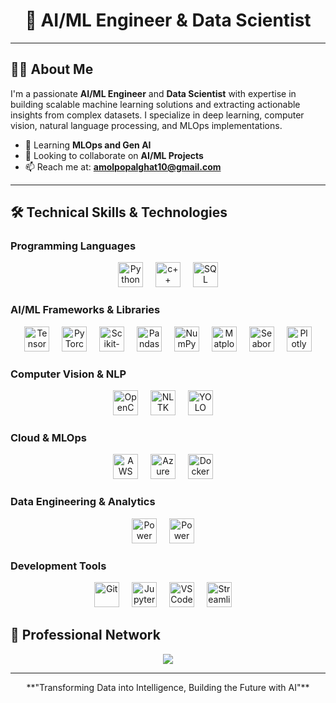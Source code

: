 <div align="center">
  <h1>🚀 AI/ML Engineer & Data Scientist</h1>
</div>

---

## 👨‍💻 About Me

I'm a passionate **AI/ML Engineer** and **Data Scientist** with expertise in building scalable machine learning solutions and extracting actionable insights from complex datasets. I specialize in deep learning, computer vision, natural language processing, and MLOps implementations.

- 🌱 Learning **MLOps and Gen AI**
- 👯 Looking to collaborate on **AI/ML Projects**
- 📫 Reach me at: **amolpopalghat10@gmail.com**
<!-- 📄 Portfolio: **[yourportfolio.com]** -->

---

## 🛠️ Technical Skills & Technologies

### Programming Languages
<div align="center">
  <img src="https://cdn.jsdelivr.net/gh/devicons/devicon/icons/python/python-original.svg" height="40" alt="Python" />
  <img width="12" />
  <img src="https://cdn.jsdelivr.net/gh/devicons/devicon/icons/cplusplus/cplusplus-original.svg" height="40" alt="c++" />
  <img width="12" />
  <img src="https://cdn.jsdelivr.net/gh/devicons/devicon/icons/mysql/mysql-original.svg" height="40" alt="SQL" />
</div>

### AI/ML Frameworks & Libraries
<div align="center">
  <img src="https://cdn.jsdelivr.net/gh/devicons/devicon/icons/tensorflow/tensorflow-original.svg" height="40" alt="TensorFlow" />
  <img width="12" />
  <img src="https://cdn.jsdelivr.net/gh/devicons/devicon/icons/pytorch/pytorch-original.svg" height="40" alt="PyTorch" />
  <img width="12" />
  <img src="https://upload.wikimedia.org/wikipedia/commons/0/05/Scikit_learn_logo_small.svg" height="40" alt="Scikit-learn" />
  <img width="12" />
  <img src="https://cdn.jsdelivr.net/gh/devicons/devicon/icons/pandas/pandas-original.svg" height="40" alt="Pandas" />
  <img width="12" />
  <img src="https://cdn.jsdelivr.net/gh/devicons/devicon/icons/numpy/numpy-original.svg" height="40" alt="NumPy" />
  <img width="12" />
  <img src="https://upload.wikimedia.org/wikipedia/commons/8/84/Matplotlib_icon.svg" height="40" alt="Matplotlib" />
  <img width="12" />
  <img src="https://seaborn.pydata.org/_images/logo-mark-lightbg.svg" height="40" alt="Seaborn" />
  <img width="12" />
  <img src="https://images.plot.ly/logo/new-branding/plotly-logomark.png" height="40" alt="Plotly" />
</div>

### Computer Vision & NLP
<div align="center">
  <img src="https://opencv.org/wp-content/uploads/2022/05/logo.png" height="40" alt="OpenCV" />
  <img width="12" />
<!--   <img src="https://huggingface.co/front/assets/huggingface_logo-noborder.svg" height="40" alt="Hugging Face" /> -->
<!--   <img width="12" /> -->
  <img src="https://upload.wikimedia.org/wikipedia/commons/c/c9/NLTK_logo.png" height="40" alt="NLTK" />
  <img width="12" />
  <img src="https://cdn.jsdelivr.net/gh/devicons/devicon@latest/icons/yolo/yolo-original.svg" height="40" alt="YOLO" />
  <img width="12" />
</div>

### Cloud & MLOps
<div align="center">
  <img src="https://img.icons8.com/?size=100&id=33039&format=png&color=000000" height="40" alt="AWS" />
  <img width="12" />
<!--   <img src="https://cdn.jsdelivr.net/gh/devicons/devicon/icons/googlecloud/googlecloud-original.svg" height="40" alt="Google Cloud" /> -->
<!--   <img width="12" /> -->
  <img src="https://cdn.jsdelivr.net/gh/devicons/devicon/icons/azure/azure-original.svg" height="40" alt="Azure" />
  <img width="12" />
  <img src="https://cdn.jsdelivr.net/gh/devicons/devicon/icons/docker/docker-original.svg" height="40" alt="Docker" />
  <img width="12" />
</div>

### Data Engineering & Analytics
<div align="center">
  <img src="https://img.icons8.com/?size=100&id=3sGOUDo9nJ4k&format=png&color=000000" height="40" alt="Power BI" />
  <img width="12" />
  <img src="https://img.icons8.com/?size=100&id=117561&format=png&color=000000" height="40" alt="Power BI" />
  <img width="12" />
</div>

### Development Tools
<div align="center">
  <img src="https://cdn.jsdelivr.net/gh/devicons/devicon/icons/git/git-original.svg" height="40" alt="Git" />
  <img width="12" />
  <img src="https://cdn.jsdelivr.net/gh/devicons/devicon/icons/jupyter/jupyter-original.svg" height="40" alt="Jupyter" />
  <img width="12" />
  <img src="https://cdn.jsdelivr.net/gh/devicons/devicon/icons/vscode/vscode-original.svg" height="40" alt="VS Code" />
  <img width="12" />
  <img src="https://streamlit.io/images/brand/streamlit-logo-secondary-colormark-darktext.png" height="40" alt="Streamlit" />
  <img width="12" />
</div>

<!---

## 🚀 Featured Projects

### 🤖 [Production ML Pipeline for E-commerce](https://github.com/yourusername/ml-pipeline-ecommerce)
**Technologies:** Python, TensorFlow, Docker, Kubernetes, AWS
- Built end-to-end ML pipeline processing 1M+ transactions daily
- Implemented real-time recommendation system with 94% accuracy
- Automated model retraining and deployment using MLOps practices
- Reduced recommendation response time by 60%

### 🔍 [Computer Vision for Medical Imaging](https://github.com/yourusername/medical-cv-analysis)
**Technologies:** PyTorch, OpenCV, FastAPI, Docker
- Developed deep learning model for medical image analysis
- Achieved 92% accuracy in disease detection from X-ray images
- Built RESTful API for real-time inference
- Deployed on cloud infrastructure with auto-scaling

### 📊 [NLP-based Document Intelligence](https://github.com/yourusername/document-intelligence)
**Technologies:** BERT, Transformers, spaCy, Streamlit
- Created intelligent document processing system
- Implemented named entity recognition and sentiment analysis
- Built interactive web application for document analysis
- Processed 10K+ documents with 89% accuracy

### 🎯 [Time Series Forecasting Platform](https://github.com/yourusername/time-series-forecasting)
**Technologies:** Prophet, LSTM, Streamlit, PostgreSQL
- Developed forecasting models for business metrics
- Implemented multiple algorithms for comparison
- Created interactive dashboard for stakeholders
- Improved forecast accuracy by 35% over baseline

---

## 📚 Certifications & Education

### Professional Certifications
- 🏆 **AWS Certified Machine Learning - Specialty** (2024)
- 🏆 **Google Cloud Professional Data Engineer** (2024)
- 🏆 **Microsoft Azure AI Engineer Associate** (2024)
- 🏆 **TensorFlow Developer Certificate** (2023)
- 🏆 **Databricks Certified Data Scientist** (2023)

### Specialized Training
- 📘 **Deep Learning Specialization** - DeepLearning.AI (Coursera)
- 📘 **MLOps Specialization** - Duke University (Coursera)
- 📘 **Computer Vision Nanodegree** - Udacity
- 📘 **Natural Language Processing** - Stanford University
- 📘 **Advanced Machine Learning** - Higher School of Economics

### Research & Publications
- 📄 **"Optimizing Deep Learning Models for Production"** - IEEE Conference (2024)
- 📄 **"Scalable MLOps Architecture for Enterprise"** - ACM Journal (2023)
- 📄 **"Computer Vision Applications in Healthcare"** - Nature Digital Medicine (2023)

--->

## 🤝 Professional Network

<div align="center">
  <a href="https://linkedin.com/in/yourprofile](https://www.linkedin.com/in/amol-popalghat-71b160258">
    <img src="https://img.shields.io/badge/LinkedIn-0077B5?style=for-the-badge&logo=linkedin&logoColor=white" />
  </a>
  <!--<a href="https://kaggle.com/yourprofile">
    <img src="https://img.shields.io/badge/Kaggle-20BEFF?style=for-the-badge&logo=kaggle&logoColor=white" />
  </a>
  <a href="https://medium.com/@yourhandle">
    <img src="https://img.shields.io/badge/Medium-12100E?style=for-the-badge&logo=medium&logoColor=white" />
  </a>
  <a href="https://twitter.com/yourhandle">
    <img src="https://img.shields.io/badge/Twitter-1DA1F2?style=for-the-badge&logo=twitter&logoColor=white" />
  </a>
  <a href="https://scholar.google.com/citations?user=yourprofile">
    <img src="https://img.shields.io/badge/Google%20Scholar-4285F4?style=for-the-badge&logo=google-scholar&logoColor=white" />
  </a>
  <a href="https://huggingface.co/yourprofile">
    <img src="https://img.shields.io/badge/🤗_Hugging_Face-FFD21E?style=for-the-badge&logoColor=black" />
  </a>-->
</div>

<!---## 📝 Latest Publications & Articles

<!-- BLOG-POST-LIST:START -->
<!-- [Optimizing BERT Models for Production Deployment](https://medium.com/@yourhandle/optimizing-bert-production)
- [Building Scalable ML Pipelines with Apache Airflow](https://medium.com/@yourhandle/scalable-ml-pipelines)
- [Computer Vision Best Practices for Medical Imaging](https://medium.com/@yourhandle/cv-medical-imaging)
- [MLOps: From Prototype to Production](https://medium.com/@yourhandle/mlops-prototype-production)
- [Time Series Forecasting with Deep Learning](https://medium.com/@yourhandle/time-series-deep-learning)
<!-- BLOG-POST-LIST:END -->

---

<!--## 🎯 Current Focus & Goals

### 2025 Objectives
- 🔬 **Research**: Advancing multimodal AI applications
- 🚀 **Innovation**: Developing edge AI solutions
- 🌐 **Community**: Contributing to open-source ML projects
- 📚 **Education**: Mentoring junior data scientists
- 🏆 **Recognition**: Publishing in top-tier conferences

### Active Research Areas
- **Large Language Models** optimization and deployment
- **Computer Vision** for autonomous systems
- **MLOps** and model lifecycle management
- **Edge AI** for real-time applications
- **Explainable AI** for critical decision-making

--->

<div align="center">
  **"Transforming Data into Intelligence, Building the Future with AI"**
</div>
